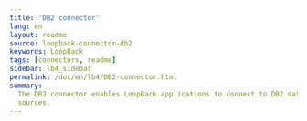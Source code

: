```yaml
---
title: 'DB2 connector'
lang: en
layout: readme
source: loopback-connector-db2
keywords: LoopBack
tags: [connectors, readme]
sidebar: lb4_sidebar
permalink: /doc/en/lb4/DB2-connector.html
summary:
  The DB2 connector enables LoopBack applications to connect to DB2 data
  sources.
---
```

